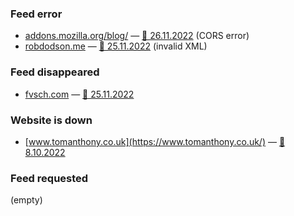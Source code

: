 ### Feed error

* [addons.mozilla.org/blog/](https://addons.mozilla.org/blog/) — [💬 26.11.2022](https://www.reddit.com/r/firefox/comments/z4u4kb/feedbro_addon_cant_access_feed_of_firefox_addons/) (CORS error)
* [robdodson.me](https://robdodson.me/) — [💬 25.11.2022]([https://www.reddit.com/r/firefox/comments/z4u4kb/feedbro_addon_cant_access_feed_of_firefox_addons/](https://pinafore.social/statuses/109402350486107411)) (invalid XML)

### Feed disappeared

* [fvsch.com](https://fvsch.com/) — [💬 25.11.2022](https://twitter.com/simevidas/status/1595976232226770944)

### Website is down

* [www.tomanthony.co.uk](https://www.tomanthony.co.uk/) — [💬 8.10.2022](https://twitter.com/simevidas/status/1578746145870077953)

### Feed requested

(empty)
